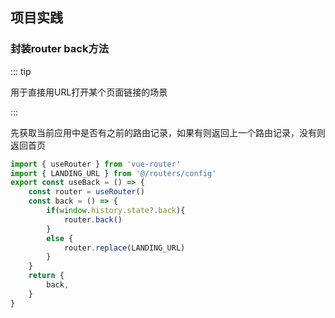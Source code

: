 ## 项目实践

### 封装router back方法

::: tip

用于直接用URL打开某个页面链接的场景

:::

先获取当前应用中是否有之前的路由记录，如果有则返回上一个路由记录，没有则返回首页

```typescript
import { useRouter } from 'vue-router'
import { LANDING_URL } from '@/routers/config'
export const useBack = () => {
    const router = useRouter()
    const back = () => {
        if(window.history.state?.back){
            router.back()
        }
        else {
            router.replace(LANDING_URL)
        }
    }
    return {
        back,
    }
}
```
